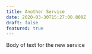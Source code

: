 ```yaml
---
title: Another Service
date: 2020-03-30T15:27:00.800Z
draft: false
featured: true
---
```

Body of text for the new service
